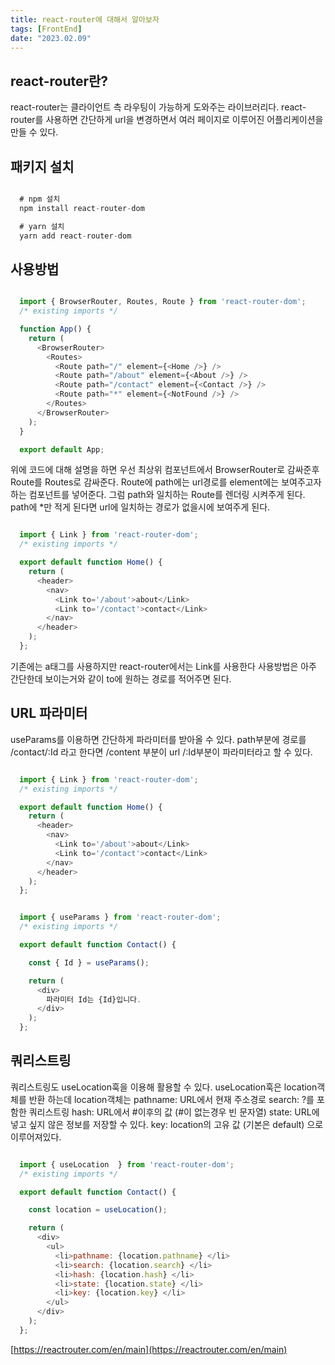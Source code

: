 ```yaml
---
title: react-router에 대해서 알아보자
tags: [FrontEnd]
date: "2023.02.09"
---
```

## react-router란? 

react-router는 클라이언트 측 라우팅이 가능하게 도와주는 라이브러리다. react-router를 사용하면 간단하게 url을 변경하면서 여러 페이지로 이루어진 어플리케이션을 만들 수 있다.

## 패키지 설치 

```javascript

  # npm 설치 
  npm install react-router-dom

  # yarn 설치 
  yarn add react-router-dom


```
## 사용방법 

```javascript

  import { BrowserRouter, Routes, Route } from 'react-router-dom';
  /* existing imports */

  function App() {
    return (
      <BrowserRouter>
        <Routes>
          <Route path="/" element={<Home />} />
          <Route path="/about" element={<About />} />
          <Route path="/contact" element={<Contact />} />
          <Route path="*" element={<NotFound />} />
        </Routes>
      </BrowserRouter>
    );
  }

  export default App;


```
위에 코드에 대해 설명을 하면 우선 최상위 컴포넌트에서 BrowserRouter로 감싸준후 Route를 Routes로 감싸준다. Route에 path에는 url경로를 element에는 보여주고자 하는 컴포넌트를 넣어준다. 그럼 path와 일치하는 Route를 렌더링 시켜주게 된다. path에 *만 적게 된다면 url에 일치하는 경로가 없을시에 보여주게 된다.

```javascript

  import { Link } from 'react-router-dom';
  /* existing imports */

  export default function Home() {
    return (
      <header>
        <nav>
          <Link to='/about'>about</Link> 
          <Link to='/contact'>contact</Link> 
        </nav>
      </header>
    );
  };


```
기존에는 a태그를 사용하지만 react-router에서는 Link를 사용한다 사용방법은 아주 간단한데 보이는거와 같이 to에 원하는 경로를 적어주면 된다.

## URL 파라미터 

useParams를 이용하면 간단하게 파라미터를 받아올 수 있다. path부분에 경로를 /contact/:Id 라고 한다면 /content 부분이 url /:Id부분이 파라미터라고 할 수 있다.

```javascript

  import { Link } from 'react-router-dom';
  /* existing imports */

  export default function Home() {
    return (
      <header>
        <nav>
          <Link to='/about'>about</Link> 
          <Link to='/contact'>contact</Link> 
        </nav>
      </header>
    );
  };


```
```javascript

  import { useParams } from 'react-router-dom';
  /* existing imports */

  export default function Contact() {

    const { Id } = useParams();

    return (
      <div>
        파라미터 Id는 {Id}입니다.
      </div>
    );
  };


```
## 쿼리스트링 

쿼리스트링도 useLocation훅을 이용해 활용할 수 있다. useLocation훅은 location객체를 반환 하는데 location객체는 pathname: URL에서 현재 주소경로 search: ?를 포함한 쿼리스트링 hash: URL에서 #이후의 값 (#이 없는경우 빈 문자열) state: URL에 넣고 싶지 않은 정보를 저장할 수 있다. key: location의 고유 값 (기본은 default) 으로 이루어져있다.

```javascript

  import { useLocation  } from 'react-router-dom';
  /* existing imports */

  export default function Contact() {

    const location = useLocation();

    return (
      <div>
        <ul>
          <li>pathname: {location.pathname} </li>
          <li>search: {location.search} </li>
          <li>hash: {location.hash} </li>
          <li>state: {location.state} </li>
          <li>key: {location.key} </li>
        </ul>
      </div>
    );
  };


```
[https://reactrouter.com/en/main](https://reactrouter.com/en/main) 
